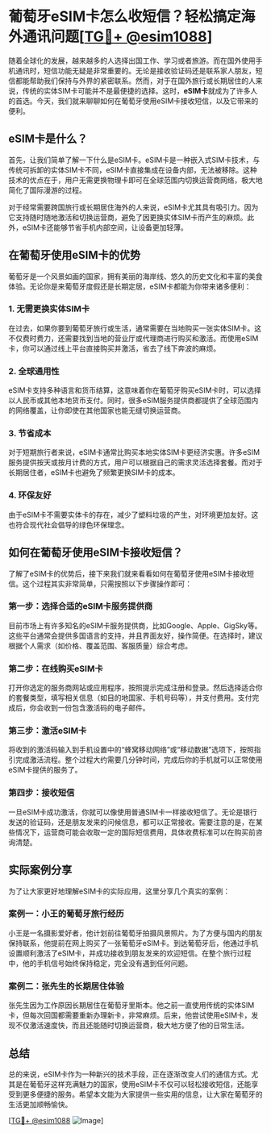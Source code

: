 # 葡萄牙eSIM卡怎么收短信？轻松搞定海外通讯问题[[TG💪+ @esim1088](https://t.me/s/esim1088)]

随着全球化的发展，越来越多的人选择出国工作、学习或者旅游。而在国外使用手机通讯时，短信功能无疑是非常重要的。无论是接收验证码还是联系家人朋友，短信都能帮助我们保持与外界的紧密联系。然而，对于在国外旅行或长期居住的人来说，传统的实体SIM卡可能并不是最便捷的选择。这时，**eSIM卡**就成为了许多人的首选。今天，我们就来聊聊如何在葡萄牙使用eSIM卡接收短信，以及它带来的便利。

## eSIM卡是什么？

首先，让我们简单了解一下什么是eSIM卡。eSIM卡是一种嵌入式SIM卡技术，与传统可拆卸的实体SIM卡不同，eSIM卡直接集成在设备内部，无法被移除。这种技术的优点在于，用户无需更换物理卡即可在全球范围内切换运营商网络，极大地简化了国际漫游的过程。

对于经常需要跨国旅行或长期居住海外的人来说，eSIM卡尤其具有吸引力。因为它支持随时随地激活和切换运营商，避免了因更换实体SIM卡而产生的麻烦。此外，eSIM卡还能够节省手机内部空间，让设备更加轻薄。

## 在葡萄牙使用eSIM卡的优势

葡萄牙是一个风景如画的国家，拥有美丽的海岸线、悠久的历史文化和丰富的美食体验。无论你是来葡萄牙度假还是长期定居，eSIM卡都能为你带来诸多便利：

### 1. **无需更换实体SIM卡**
   在过去，如果你要到葡萄牙旅行或生活，通常需要在当地购买一张实体SIM卡。这不仅费时费力，还需要找到当地的营业厅或代理商进行购买和激活。而使用eSIM卡，你可以通过线上平台直接购买并激活，省去了线下奔波的麻烦。

### 2. **全球通用性**
   eSIM卡支持多种语言和货币结算，这意味着你在葡萄牙购买eSIM卡时，可以选择以人民币或其他本地货币支付。同时，很多eSIM服务提供商都提供了全球范围内的网络覆盖，让你即使在其他国家也能无缝切换运营商。

### 3. **节省成本**
   对于短期旅行者来说，eSIM卡通常比购买本地实体SIM卡更经济实惠。许多eSIM服务提供按天或按月计费的方式，用户可以根据自己的需求灵活选择套餐。而对于长期居住者，eSIM卡也避免了频繁更换SIM卡的成本。

### 4. **环保友好**
   由于eSIM卡不需要实体卡的存在，减少了塑料垃圾的产生，对环境更加友好。这也符合现代社会倡导的绿色环保理念。

## 如何在葡萄牙使用eSIM卡接收短信？

了解了eSIM卡的优势后，接下来我们就来看看如何在葡萄牙使用eSIM卡接收短信。这个过程其实非常简单，只需按照以下步骤操作即可：

### 第一步：选择合适的eSIM卡服务提供商
目前市场上有许多知名的eSIM卡服务提供商，比如Google、Apple、GigSky等。这些平台通常会提供多国语言的支持，并且界面友好，操作简便。在选择时，建议根据个人需求（如价格、覆盖范围、客服质量）综合考虑。

### 第二步：在线购买eSIM卡
打开你选定的服务商网站或应用程序，按照提示完成注册和登录。然后选择适合你的套餐类型，填写相关信息（如目的地国家、手机号码等），并支付费用。支付完成后，你会收到一份包含激活码的电子邮件。

### 第三步：激活eSIM卡
将收到的激活码输入到手机设置中的“蜂窝移动网络”或“移动数据”选项下，按照指引完成激活流程。整个过程大约需要几分钟时间，完成后你的手机就可以正常使用eSIM卡提供的服务了。

### 第四步：接收短信
一旦eSIM卡成功激活，你就可以像使用普通SIM卡一样接收短信了。无论是银行发送的验证码，还是朋友发来的问候信息，都可以正常接收。需要注意的是，在某些情况下，运营商可能会收取一定的国际短信费用，具体收费标准可以在购买前咨询清楚。

## 实际案例分享

为了让大家更好地理解eSIM卡的实际应用，这里分享几个真实的案例：

### 案例一：小王的葡萄牙旅行经历
小王是一名摄影爱好者，他计划前往葡萄牙拍摄风景照片。为了方便与国内的朋友保持联系，他提前在网上购买了一张葡萄牙eSIM卡。到达葡萄牙后，他通过手机设置顺利激活了eSIM卡，并成功接收到朋友发来的欢迎短信。在整个旅行过程中，他的手机信号始终保持稳定，完全没有遇到任何问题。

### 案例二：张先生的长期居住体验
张先生因为工作原因长期居住在葡萄牙里斯本。他之前一直使用传统的实体SIM卡，但每次回国都需要重新办理新卡，非常麻烦。后来，他尝试使用eSIM卡，发现不仅激活速度快，而且还能随时切换运营商，极大地方便了他的日常生活。

## 总结

总的来说，eSIM卡作为一种新兴的技术手段，正在逐渐改变人们的通信方式。尤其是在葡萄牙这样充满魅力的国家，使用eSIM卡不仅可以轻松接收短信，还能享受到更多便捷的服务。希望本文能为大家提供一些实用的信息，让大家在葡萄牙的生活更加顺畅愉快。

[[TG💪+ @esim1088](https://t.me/s/esim1088) ![Image](https://i.postimg.cc/4NQfJmqS/Snipaste-2025-05-13-00-14-12.png)]